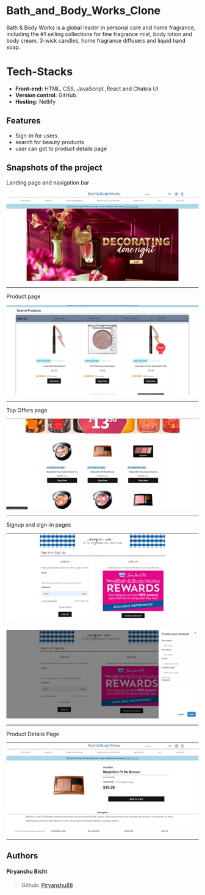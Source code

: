 # Bath_and_Body_Works_Clone

Bath & Body Works is a global leader in personal care and home fragrance, including the #1 selling collections for fine fragrance mist, body lotion and body cream, 3-wick candles, home fragrance diffusers and liquid hand soap.

# Tech-Stacks

- **Front-end:** HTML, CSS, JavaScript ,React and Chakra UI
- **Version control:** GitHub.
- **Hosting:** Netlify

## Features

- Sign-in for users.
- search for beauty products
- user can got to product details page

## Snapshots of the project

Landing page and navigation bar

![LandingPage](/readmeImg/home.png)

---

Product page

![LandingPage](/readmeImg/pro.png)

---

Top Offers page

![LandingPage](/readmeImg/top.png)

---

Signup and sign-in pages

![LandingPage](/readmeImg/signin.png)

![LandingPage](/readmeImg/signup.png)

---

Product Details Page

![LandingPage](/readmeImg/desc.png)

---

## Authors

#### Piryanshu Bisht

> Github: [Piryanshu88](https://github.com/Piryanshu88)
